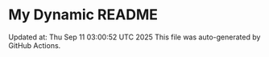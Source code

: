 # My Dynamic README
Updated at: Thu Sep 11 03:00:52 UTC 2025
This file was auto-generated by GitHub Actions.
